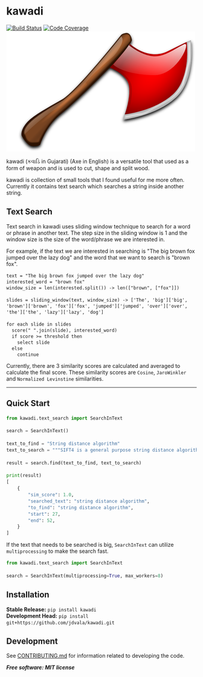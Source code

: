# kawadi

[![Build Status](https://github.com/jdvala/kawadi/workflows/Build%20main/badge.svg)](https://github.com/jdvala/kawadi/actions)
[![Code Coverage](https://codecov.io/gh/jdvala/kawadi/branch/main/graph/badge.svg)](https://codecov.io/gh/jdvala/kawadi)
![kawadi](kawadi.png)


kawadi (કવાડિ in Gujarati) (Axe in English) is a versatile tool that used as a form of weapon and is used to cut, shape and split wood.


kawadi is collection of small tools that I found useful for me more often. Currently it contains text search which searches a string inside another string.

## Text Search
Text search in kawadi uses sliding window technique to search for a word or phrase in another text. The step size in the sliding window is 1 and the window size is the size of the word/phrase we are interested in.

For example, if the text we are interested in searching is "The big brown fox jumped over the lazy dog" and the word that we want to search is "brown fox".

```
text = "The big brown fox jumped over the lazy dog"
interested_word = "brown fox"
window_size = len(interested.split()) -> len(["brown", ["fox"]])

slides = sliding_window(text, window_size) -> ['The', 'big']['big', 'brown']['brown', 'fox']['fox', 'jumped']['jumped', 'over']['over', 'the']['the', 'lazy']['lazy', 'dog']

for each slide in slides
  score(" ".join(slide), interested_word)
  if score >= threshold then
    select slide
  else
    continue
```

Currently, there are 3 similarity scores are calculated and averaged to calculate the final score. These similarity scores are `Cosine`, `JaroWinkler` and `Normalized Levinstine` similarities.


---

## Quick Start
```python
from kawadi.text_search import SearchInText

search = SearchInText()

text_to_find = "String distance algorithm"
text_to_search = """SIFT4 is a general purpose string distance algorithm inspired by JaroWinkler and Longest Common Subsequence. It was developed to produce a distance measure that matches as close as possible to the human perception of string distance. Hence it takes into account elements like character substitution, character distance, longest common subsequence etc. It was developed using experimental testing, and without theoretical background."""

result = search.find(text_to_find, text_to_search)

print(result)
[
    {
        "sim_score": 1.0,
        "searched_text": "string distance algorithm",
        "to_find": "string distance algorithm",
        "start": 27,
        "end": 52,
    }
]
```

If the text that needs to be searched is big, `SearchInText` can utilize `multiprocessing` to make the search fast.

```py
from kawadi.text_search import SearchInText

search = SearchInText(multiprocessing=True, max_workers=8)
```


## Installation
**Stable Release:** `pip install kawadi`<br>
**Development Head:** `pip install git+https://github.com/jdvala/kawadi.git`


## Development
See [CONTRIBUTING.md](CONTRIBUTING.md) for information related to developing the code.


***Free software: MIT license***
